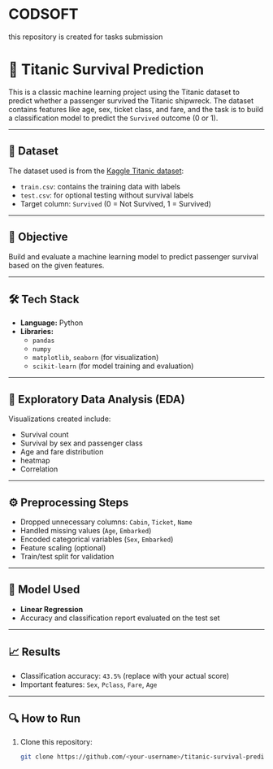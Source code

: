 # CODSOFT
this repository is created for tasks submission

# 🚢 Titanic Survival Prediction

This is a classic machine learning project using the Titanic dataset to predict whether a passenger survived the Titanic shipwreck. The dataset contains features like age, sex, ticket class, and fare, and the task is to build a classification model to predict the `Survived` outcome (0 or 1).

---

## 📁 Dataset

The dataset used is from the [Kaggle Titanic dataset](https://www.kaggle.com/datasets/yasserh/titanic-dataset?resource=download):

- `train.csv`: contains the training data with labels
- `test.csv`: for optional testing without survival labels
- Target column: `Survived` (0 = Not Survived, 1 = Survived)

---

## 🧠 Objective

Build and evaluate a machine learning model to predict passenger survival based on the given features.

---

## 🛠️ Tech Stack

- **Language:** Python
- **Libraries:**  
  - `pandas`  
  - `numpy`  
  - `matplotlib`, `seaborn` (for visualization)  
  - `scikit-learn` (for model training and evaluation)

---

## 🔎 Exploratory Data Analysis (EDA)

Visualizations created include:

- Survival count
- Survival by sex and passenger class
- Age and fare distribution
- heatmap
- Correlation

---

## ⚙️ Preprocessing Steps

- Dropped unnecessary columns: `Cabin`, `Ticket`, `Name`
- Handled missing values (`Age`, `Embarked`)
- Encoded categorical variables (`Sex`, `Embarked`)
- Feature scaling (optional)
- Train/test split for validation

---

## 🤖 Model Used

- **Linear Regression**
- Accuracy and classification report evaluated on the test set

---

## 📈 Results

- Classification accuracy: `43.5%` (replace with your actual score)
- Important features: `Sex`, `Pclass`, `Fare`, `Age`


---

## 🔍 How to Run

1. Clone this repository:
   ```bash
   git clone https://github.com/<your-username>/titanic-survival-prediction.git

